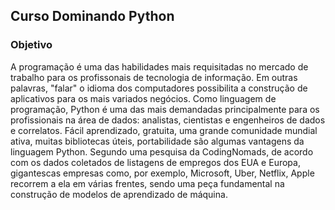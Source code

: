 ##  Curso Dominando Python ##

### Objetivo
A programação é uma das habilidades mais requisitadas no mercado de trabalho para os profissonais de tecnologia de informação. Em outras palavras, "falar" o idioma dos computadores possibilita a construção de aplicativos para os mais variados negócios. Como linguagem de programação, Python é uma das mais demandadas principalmente para os profissionais na área de dados: analistas, cientistas e engenheiros de dados e correlatos. Fácil aprendizado, gratuita, uma grande comunidade mundial ativa, muitas bibliotecas úteis, portabilidade são algumas vantagens da linguagem Python. Segundo uma pesquisa da CodingNomads, de acordo com os dados coletados de listagens de empregos dos EUA e Europa, gigantescas empresas como, por exemplo, Microsoft, Uber, Netflix, Apple recorrem a ela em várias frentes, sendo uma peça fundamental na construção de modelos de aprendizado de máquina. 
